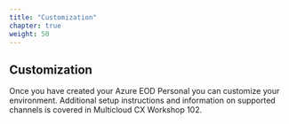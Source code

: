 ```yaml
---
title: "Customization"
chapter: true
weight: 50
---
```


## Customization
Once you have created your Azure EOD Personal you can customize your environment. Additional setup instructions and information on supported channels is covered in Multicloud CX Workshop 102.

